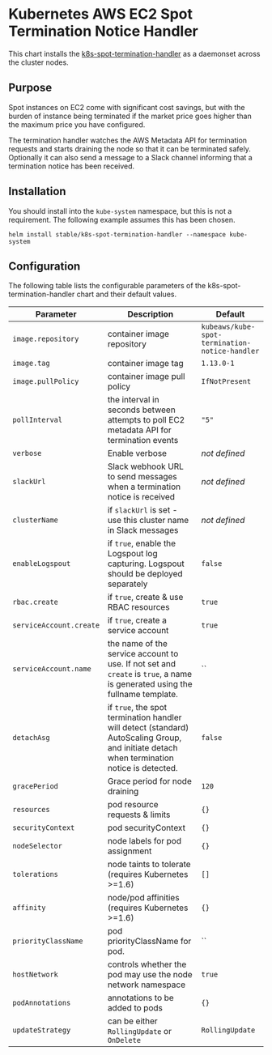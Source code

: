 # Kubernetes AWS EC2 Spot Termination Notice Handler

This chart installs the [k8s-spot-termination-handler](https://github.com/kube-aws/kube-spot-termination-notice-handler)
as a daemonset across the cluster nodes.

## Purpose

Spot instances on EC2 come with significant cost savings, but with the burden of instance being terminated if
the market price goes higher than the maximum price you have configured.

The termination handler watches the AWS Metadata API for termination requests and starts draining the node
so that it can be terminated safely. Optionally it can also send a message to a Slack channel informing that
a termination notice has been received.

## Installation

You should install into the `kube-system` namespace, but this is not a requirement. The following example assumes this has been chosen.

```
helm install stable/k8s-spot-termination-handler --namespace kube-system
```

## Configuration

The following table lists the configurable parameters of the k8s-spot-termination-handler chart and their default values.

Parameter | Description | Default
--- | --- | ---
`image.repository` | container image repository | `kubeaws/kube-spot-termination-notice-handler`
`image.tag` | container image tag | `1.13.0-1`
`image.pullPolicy` | container image pull policy | `IfNotPresent`
`pollInterval` | the interval in seconds between attempts to poll EC2 metadata API for termination events | `"5"`
`verbose` | Enable verbose | _not defined_
`slackUrl` | Slack webhook URL to send messages when a termination notice is received | _not defined_
`clusterName` | if `slackUrl` is set - use this cluster name in Slack messages | _not defined_
`enableLogspout` | if `true`, enable the Logspout log capturing. Logspout should be deployed separately | `false`
`rbac.create` | if `true`, create & use RBAC resources | `true`
`serviceAccount.create` | if `true`, create a service account | `true`
`serviceAccount.name` | the name of the service account to use. If not set and `create` is `true`, a name is generated using the fullname template. | ``
`detachAsg` | if `true`, the spot termination handler will detect (standard) AutoScaling Group, and initiate detach when termination notice is detected. | `false`
`gracePeriod` | Grace period for node draining | `120`
`resources` | pod resource requests & limits | `{}`
`securityContext` | pod securityContext | `{}`
`nodeSelector` | node labels for pod assignment | `{}`
`tolerations` | node taints to tolerate (requires Kubernetes >=1.6) | `[]`
`affinity` | node/pod affinities (requires Kubernetes >=1.6) | `{}`
`priorityClassName` | pod priorityClassName for pod. | ``
`hostNetwork` | controls whether the pod may use the node network namespace | `true`
`podAnnotations` | annotations to be added to pods | `{}`
`updateStrategy` | can be either `RollingUpdate` or `OnDelete` | `RollingUpdate`
